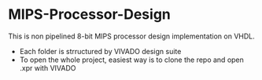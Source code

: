 # MIPS-Processor-Design
This is non pipelined 8-bit MIPS processor design implementation on VHDL.
<ul>
  <li>Each folder is strructured by VIVADO design suite</li>
  <li>To open the whole project, easiest way is to clone the repo and open .xpr with VIVADO</li>
</ul>  
